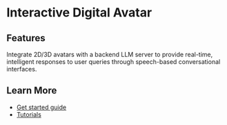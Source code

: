 # Interactive Digital Avatar

## Features

Integrate 2D/3D avatars with a backend LLM server to provide real-time, intelligent responses to user queries through speech-based conversational interfaces.

## Learn More

- [Get started guide](./docs/get-started.md)
- [Tutorials](./docs/tutorials.md)